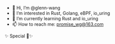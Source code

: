 - 👋 Hi, I’m @glenn-wang
- 👀 I’m interested in Rust, Golang, eBPF, io_uring
- 🌱 I’m currently learning Rust and io_uring
- 📫 How to reach me: promise_wg@163.com

✨ Special 💞️✨
